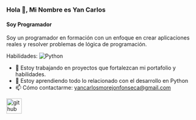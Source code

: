 ### Hola 👋, Mi Nombre es Yan Carlos
#### Soy Programador 
Soy un programador en formación con un enfoque en crear aplicaciones reales y resolver problemas de lógica de programación. 

Habilidades: ![Python](https://img.shields.io/badge/python-3670A0?style=for-the-badge&logo=python&logoColor=ffdd54)

- 🔭 Estoy trabajando en  proyectos que fortalezcan mi portafolio y habilidades. 
- 🌱 Estoy aprendiendo todo lo relacionado con el desarrollo en Python 
- 📫 Cómo contactarme: yancarlosmorejonfonseca@gmail.com 


[<img src='https://cdn.jsdelivr.net/npm/simple-icons@3.0.1/icons/github.svg' alt='github' height='40'>](https://github.com/YCmorejon)  


